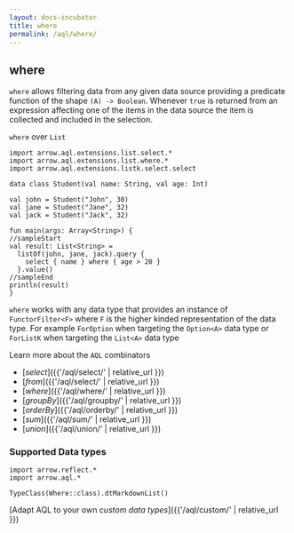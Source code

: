 ```yaml
---
layout: docs-incubator
title: where
permalink: /aql/where/
---
```





## where

`where` allows filtering data from any given data source providing a predicate function of the shape `(A) -> Boolean`.
Whenever `true` is returned from an expression affecting one of the items in the data source the item is collected and included in the selection.

`where` over `List`

```kotlin:ank:playground
import arrow.aql.extensions.list.select.*
import arrow.aql.extensions.list.where.*
import arrow.aql.extensions.listk.select.select

data class Student(val name: String, val age: Int)

val john = Student("John", 30)
val jane = Student("Jane", 32)
val jack = Student("Jack", 32)

fun main(args: Array<String>) {
//sampleStart
val result: List<String> =
  listOf(john, jane, jack).query {
    select { name } where { age > 20 }
  }.value()
//sampleEnd
println(result)
}
```


`where` works with any data type that provides an instance of `FunctorFilter<F>` where `F` is the higher kinded representation of the data type. For example `ForOption` when targeting the `Option<A>` data type or `ForListK` when targeting the `List<A>` data type

Learn more about the `AQL` combinators

- [_select_]({{'/aql/select/' | relative_url }})
- [_from_]({{'/aql/select/' | relative_url }})
- [_where_]({{'/aql/where/' | relative_url }})
- [_groupBy_]({{'/aql/groupby/' | relative_url }})
- [_orderBy_]({{'/aql/orderby/' | relative_url }})
- [_sum_]({{'/aql/sum/' | relative_url }})
- [_union_]({{'/aql/union/' | relative_url }})

### Supported Data types

```kotlin:ank:replace
import arrow.reflect.*
import arrow.aql.*

TypeClass(Where::class).dtMarkdownList()
```




[Adapt AQL to your own _custom data types_]({{'/aql/custom/' | relative_url }})

